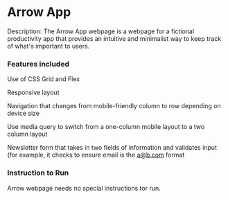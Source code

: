 # **Arrow App**

Description: The Arrow App webpage is a webpage for a fictional productivity app that provides an intuitive and minimalist way to keep track of what's important to users.

### Features included

Use of CSS Grid and Flex

Responsive layout

Navigation that changes from mobile-friendly column to row depending on device size 

Use media query to switch from a one-column mobile layout to a two column layout 

Newsletter form that takes in two fields of information and validates input (for example, it checks to ensure email is the [a@b.com](mailto:a@b.com) format



### **Instruction to Run**

Arrow webpage needs no special instructions tor run.
